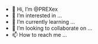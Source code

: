 - 👋 Hi, I’m @PREXex
- 👀 I’m interested in ...
- 🌱 I’m currently learning ...
- 💞️ I’m looking to collaborate on ...
- 📫 How to reach me ...

<!---
PREXex/PREXex is a ✨ special ✨ repository because its `README.md` (this file) appears on your GitHub profile.
You can click the Preview link to take a look at your changes.
--->
